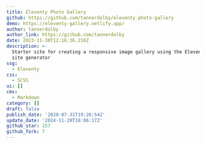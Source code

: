 ```yaml
---
title: Eleventy Photo Gallery
github: https://github.com/tannerdolby/eleventy-photo-gallery
demo: https://eleventy-gallery.netlify.app/
author: tannerdolby
author_link: https://github.com/tannerdolby
date: 2023-11-30T12:16:36.216Z
description: >-
  Starter site for creating a responsive image gallery using the Eleventy static
  site generator
ssg:
  - Eleventy
css:
  - SCSS
ui: []
cms:
  - Markdown
category: []
draft: false
publish_date: '2020-07-31T19:26:54Z'
update_date: '2024-11-20T18:06:17Z'
github_star: 157
github_fork: 7
---
```

